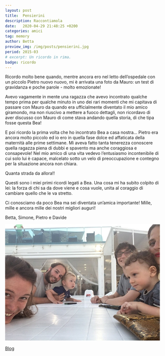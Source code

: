 ```yaml
---
layout: post
title:  Pensierini
description: Raccontiamola
date:   2020-04-29 21:48:25 +0200
categories: amici
tag: memory
author: Betta
preview_img: /img/posts/pensierini.jpg
period: 2015-03
# excerpt: Un ricordo in rima.
badge: ricordo
---
```


Ricordo molto bene quando, mentre ancora ero nel letto dell’ospedale con un piccolo Pietro nuovo nuovo, mi è arrivata una foto da Mauro: un test di gravidanza e poche parole - molto emozionate! 

Avevo vagamente in mente una ragazza che avevo incontrato qualche tempo prima per qualche minuto in uno dei rari  momenti che mi capitava di passare con Mauro da quando era ufficialmente diventato il mio amico giramondo, ma non riuscivo a mettere a fuoco dettagli, non ricordavo di aver discusso con Mauro di come stava andando quella storia, di che tipa fosse questa Bea! 

E poi ricordo la prima volta che ho incontrato Bea a casa nostra... Pietro era ancora molto piccolo ed io ero in quella fase dolce ed affaticata della maternità alle prime settimane. Mi aveva fatto tanta tenerezza conoscere quella ragazza piena di dubbi e spavento ma anche coraggiosa e consapevole!  Nel mio amico di una vita vedevo l’entusiasmo incontenibile di cui solo lui è capace, malcelato sotto un velo di preoccupazione e contegno per la situazione ancora non chiara.

Quanta strada da allora!!

Questi sono i miei primi ricordi legati a Bea. Una cosa mi ha subito colpito di lei: la forza di chi sa da dove viene e cosa vuole, unita al coraggio di cambiare quello che le va stretto. 

Ci conosciamo da poco Bea ma sei diventata un’amica importante! 
Mille, mille e ancora mille dei nostri migliori auguri! 

Betta, Simone, Pietro e Davide

![mare](/img/posts/pensierini.jpg)

<a href="/blog"><span class="badge badge-blog">Blog</span></a>
